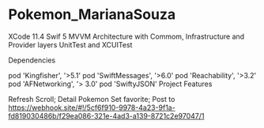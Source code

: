 # Pokemon_MarianaSouza


XCode 11.4 Swif 5 MVVM Architecture with Commom, Infrastructure and Provider layers UnitTest and XCUITest

Dependencies

pod 'Kingfisher', '>5.1' pod 'SwiftMessages', '>6.0' pod 'Reachability', '>3.2' pod 'AFNetworking', '> 3.0' pod 'SwiftyJSON' Project Features

Refresh Scroll; Detail Pokemon Set favorite; Post to https://webhook.site/#!/5cf6f910-9978-4a23-9f1a-fd819030486b/f29ea086-321e-4ad3-a139-8721c2e97047/1

